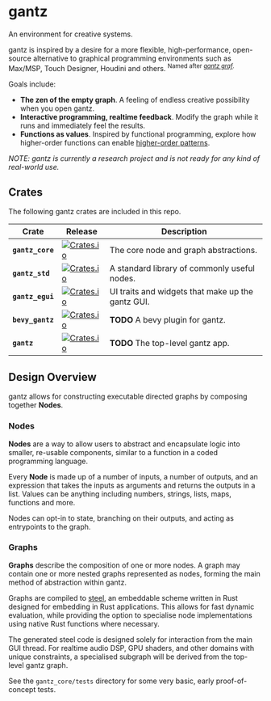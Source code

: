 # gantz

An environment for creative systems.

gantz is inspired by a desire for a more flexible, high-performance,
open-source alternative to graphical programming environments such as Max/MSP,
Touch Designer, Houdini and others. <sup>Named after [*gantz graf*][gantz_graf].</sup>

Goals include:

- **The zen of the empty graph**. A feeling of endless creative possibility
  when you open gantz.
- **Interactive programming, realtime feedback**. Modify the graph while it
  runs and immediately feel the results.
- **Functions as values**. Inspired by functional programming, explore how
  higher-order functions can enable [higher-order
  patterns](https://slab.org/2025/02/01/tidal-a-history-in-types/).

*NOTE: gantz is currently a research project and is not ready for any kind of
real-world use.*

## Crates

The following gantz crates are included in this repo.

| Crate | Release | Description |
|---|---|---|
| **`gantz_core`** | [![Crates.io](https://img.shields.io/crates/v/gantz_core.svg)](https://crates.io/crates/gantz_core) | The core node and graph abstractions. |
| **`gantz_std`** | [![Crates.io](https://img.shields.io/crates/v/gantz_std.svg)](https://crates.io/crates/gantz_std) | A standard library of commonly useful nodes. |
| **`gantz_egui`** | [![Crates.io](https://img.shields.io/crates/v/gantz_egui.svg)](https://crates.io/crates/gantz_egui) | UI traits and widgets that make up the gantz GUI. |
| **`bevy_gantz`** | [![Crates.io](https://img.shields.io/crates/v/bevy_gantz.svg)](https://crates.io/crates/bevy_gantz) | **TODO** A bevy plugin for gantz. |
| **`gantz`** | [![Crates.io](https://img.shields.io/crates/v/gantz.svg)](https://crates.io/crates/gantz) | **TODO** The top-level gantz app. |

## Design Overview

gantz allows for constructing executable directed graphs by composing together
**Nodes**.

### Nodes

**Nodes** are a way to allow users to abstract and encapsulate logic into
smaller, re-usable components, similar to a function in a coded programming
language.

Every **Node** is made up of a number of inputs, a number of outputs, and an
expression that takes the inputs as arguments and returns the outputs in a
list. Values can be anything including numbers, strings, lists, maps,
functions and more.

Nodes can opt-in to state, branching on their outputs, and acting as
entrypoints to the graph.

### Graphs

**Graphs** describe the composition of one or more nodes. A graph may contain
one or more nested graphs represented as nodes, forming the main method of
abstraction within gantz.

Graphs are compiled to [steel], an embeddable scheme written in Rust designed
for embedding in Rust applications. This allows for fast dynamic evaluation,
while providing the option to specialise node implementations using native Rust
functions where necessary.

The generated steel code is designed solely for interaction from the main GUI
thread. For realtime audio DSP, GPU shaders, and other domains with unique
constraints, a specialised subgraph will be derived from the top-level gantz
graph.

See the `gantz_core/tests` directory for some very basic, early proof-of-concept
tests.

[gantz_graf]: https://youtu.be/ev3vENli7wQ
[steel]: https://github.com/mattwparas/steel
